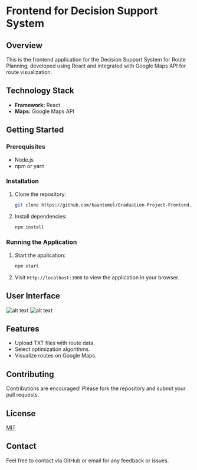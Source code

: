 
# Frontend for Decision Support System

## Overview
This is the frontend application for the Decision Support System for Route Planning, developed using React and integrated with Google Maps API for route visualization.

## Technology Stack
- **Framework:** React
- **Maps:** Google Maps API

## Getting Started

### Prerequisites
- Node.js
- npm or yarn

### Installation
1. Clone the repository:
   ```bash
   git clone https://github.com/kaantemel/Graduation-Project-Frontend.git
   ```
2. Install dependencies:
   ```bash
   npm install
   ```

### Running the Application
1. Start the application:
   ```bash
   npm start
   ```
2. Visit `http://localhost:3000` to view the application in your browser.

## User Interface
![alt text](https://i.imgur.com/FjRqozT.png)
![alt text](https://i.imgur.com/kvSY2Jk.png)

## Features
- Upload TXT files with route data.
- Select optimization algorithms.
- Visualize routes on Google Maps.

## Contributing
Contributions are encouraged! Please fork the repository and submit your pull requests.

## License
[MIT](https://choosealicense.com/licenses/mit/)

## Contact
Feel free to contact via GitHub or email for any feedback or issues.
